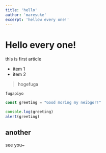```yaml
---
title: 'hello'
author: 'maresuke'
excerpt: 'hellow every one!'
---
```


# Hello every one!
this is first article

- item 1
- item 2

> hogefuga

`fugapiyo`

```hello.js
const greeting = "Good moring my neibgor!"

console.log(greeting)
alert(greeting)
```

## another
see you~